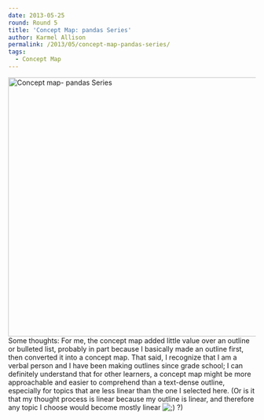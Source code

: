 ```yaml
---
date: 2013-05-25
round: Round 5
title: 'Concept Map: pandas Series'
author: Karmel Allison
permalink: /2013/05/concept-map-pandas-series/
tags:
  - Concept Map
---
```

[<img class="alignnone size-large wp-image-2779" alt="Concept map- pandas Series" src="/software-carpentry-training-website/uploads/2013/05/Concept-map-pandas-Series-1024x765.png" width="707" height="528" />][1]Some thoughts: For me, the concept map added little value over an outline or bulleted list, probably in part because I basically made an outline first, then converted it into a concept map. That said, I recognize that I am a verbal person and I have been making outlines since grade school; I can definitely understand that for other learners, a concept map might be more approachable and easier to comprehend than a text-dense outline, especially for topics that are less linear than the one I selected here. (Or is it that my thought process is linear because my outline is linear, and therefore any topic I choose would become mostly linear <img src="http://localhost:8080/wp-includes/images/smilies/icon_wink.gif" alt=";)" class="wp-smiley" /> ?)

 [1]: /software-carpentry-training-website/uploads/2013/05/Concept-map-pandas-Series.png
